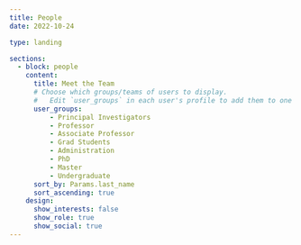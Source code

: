 ```yaml
---
title: People
date: 2022-10-24

type: landing

sections:
  - block: people
    content:
      title: Meet the Team
      # Choose which groups/teams of users to display.
      #   Edit `user_groups` in each user's profile to add them to one or more of these groups.
      user_groups:
          - Principal Investigators
          - Professor
          - Associate Professor
          - Grad Students
          - Administration
          - PhD
          - Master
          - Undergraduate
      sort_by: Params.last_name
      sort_ascending: true
    design:
      show_interests: false
      show_role: true
      show_social: true
---
```

